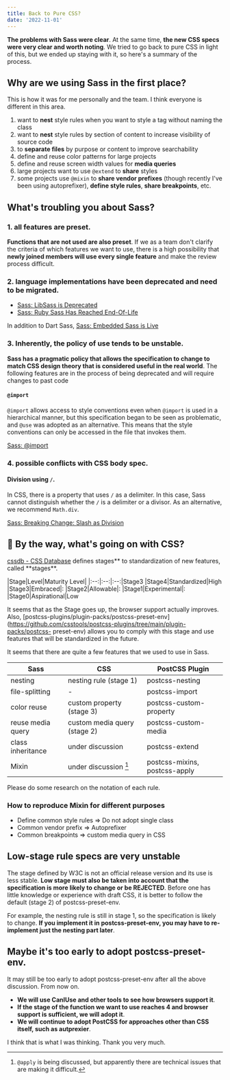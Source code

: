 ```yaml
---
title: Back to Pure CSS?
date: '2022-11-01'
---
```


**The problems with Sass were clear**. At the same time, **the new CSS specs were very clear and worth noting**. We tried to go back to pure CSS in light of this, but we ended up staying with it, so here's a summary of the process.

## Why are we using Sass in the first place?

This is how it was for me personally and the team. I think everyone is different in this area.

1. want to **nest** style rules when you want to style a tag without naming the class
2. want to **nest** style rules by section of content to increase visibility of source code
3. to **separate files** by purpose or content to improve searchability
4. define and reuse color patterns for large projects
5. define and reuse screen width values for **media queries**
6. large projects want to use `@extend` to **share** styles
7. some projects use `@mixin` to **share vendor prefixes** (though recently I've been using autoprefixer), **define style rules**, **share breakpoints**, etc.

## What's troubling you about Sass?

### 1. all features are preset.

**Functions that are not used are also preset**. If we as a team don't clarify the criteria of which features we want to use, there is a high possibility that **newly joined members will use every single feature** and make the review process difficult.

### 2. language implementations have been deprecated and need to be migrated.

- [Sass: LibSass is Deprecated](https://sass-lang.com/blog/libsass-is-deprecated)
- [Sass: Ruby Sass Has Reached End-Of-Life](https://sass-lang.com/blog/ruby-sass-is-unsupported)

In addition to Dart Sass, [Sass: Embedded Sass is Live](https://sass-lang.com/blog/embedded-sass-is-live)

### 3. Inherently, the policy of use tends to be unstable.

**Sass has a pragmatic policy that allows the specification to change to match CSS design theory that is considered useful in the real world**. The following features are in the process of being deprecated and will require changes to past code

#### `@import`

`@import` allows access to style conventions even when `@import` is used in a hierarchical manner, but this specification began to be seen as problematic, and `@use` was adopted as an alternative. This means that the style conventions can only be accessed in the file that invokes them.

[Sass: @import](https://sass-lang.com/documentation/at-rules/import)

### 4. possible conflicts with CSS body spec.

#### Division using `/`.

In CSS, there is a property that uses `/` as a delimiter.
In this case, Sass cannot distinguish whether the `/` is a delimiter or a divisor. As an alternative, we recommend `Math.div`.

[Sass: Breaking Change: Slash as Division](https://sass-lang.com/documentation/breaking-changes/slash-div)

## 🤔 By the way, what's going on with CSS?

[cssdb - CSS Database](https://cssdb.org/) defines stages** to standardization of new features, called **stages\*\*.

|Stage|Level|Maturity Level|
|:--:|:--:|:--:|Stage3
|Stage4|Standardized|High
|Stage3|Embraced|:
|Stage2|Allowable|:
|Stage1|Experimental|:
|Stage0|Aspirational|Low

It seems that as the Stage goes up, the browser support actually improves.
Also, [postcss-plugins/plugin-packs/postcss-preset-env](https://github.com/csstools/postcss-plugins/tree/main/plugin-packs/postcss- preset-env) allows you to comply with this stage and use features that will be standardized in the future.

It seems that there are quite a few features that we used to use in Sass.

| Sass              | CSS                          | PostCSS Plugin                |
| ----------------- | ---------------------------- | ----------------------------- |
| nesting           | nesting rule (stage 1)       | postcss-nesting               |
| file-splitting    | -                            | postcss-import                |
| color reuse       | custom property (stage 3)    | postcss-custom-property       |
| reuse media query | custom media query (stage 2) | postcss-custom-media          |
| class inheritance | under discussion             | postcss-extend                |
| Mixin             | under discussion [^1]        | postcss-mixins, postcss-apply |

[^1]: `@apply` is being discussed, but apparently there are technical issues that are making it difficult.

Please do some research on the notation of each rule.

### How to reproduce Mixin for different purposes

- Define common style rules => Do not adopt single class
- Common vendor prefix => Autoprefixer
- Common breakpoints => custom media query in CSS

## Low-stage rule specs are very unstable

The stage defined by W3C is not an official release version and its use is less stable.
**Low stage must also be taken into account that the specification is more likely to change or be REJECTED**.
Before one has little knowledge or experience with draft CSS, it is better to follow the default (stage 2) of postcss-preset-env.

For example, the nesting rule is still in stage 1, so the specification is likely to change. **If you implement it in postcss-preset-env, you may have to re-implement just the nesting part later**.

## Maybe it's too early to adopt postcss-preset-env.

It may still be too early to adopt postcss-preset-env after all the above discussion.
From now on.

- **We will use CanIUse and other tools to see how browsers support it**.
- **If the stage of the function we want to use reaches 4 and browser support is sufficient, we will adopt it**.
- **We will continue to adopt PostCSS for approaches other than CSS itself, such as autprexier**.

I think that is what I was thinking. Thank you very much.

